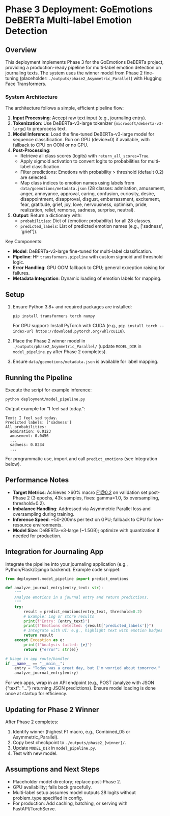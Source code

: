 # Phase 3 Deployment: GoEmotions DeBERTa Multi-label Emotion Detection

## Overview
This deployment implements Phase 3 for the GoEmotions DeBERTa project, providing a production-ready pipeline for multi-label emotion detection on journaling texts. The system uses the winner model from Phase 2 fine-tuning (placeholder: `./outputs/phase2_Asymmetric_Parallel`) with Hugging Face Transformers.

### System Architecture
The architecture follows a simple, efficient pipeline flow:

1. **Input Processing**: Accept raw text input (e.g., journaling entry).
2. **Tokenization**: Use DeBERTa-v3-large tokenizer (`microsoft/deberta-v3-large`) to preprocess text.
3. **Model Inference**: Load the fine-tuned DeBERTa-v3-large model for sequence classification. Run on GPU (device=0) if available, with fallback to CPU on OOM or no GPU.
4. **Post-Processing**:
   - Retrieve all class scores (logits) with `return_all_scores=True`.
   - Apply sigmoid activation to convert logits to probabilities for multi-label classification.
   - Filter predictions: Emotions with probability > threshold (default 0.2) are selected.
   - Map class indices to emotion names using labels from `data/goemotions/metadata.json` (28 classes: admiration, amusement, anger, annoyance, approval, caring, confusion, curiosity, desire, disappointment, disapproval, disgust, embarrassment, excitement, fear, gratitude, grief, joy, love, nervousness, optimism, pride, realization, relief, remorse, sadness, surprise, neutral).
5. **Output**: Return a dictionary with:
   - `probabilities`: Dict of {emotion: probability} for all 28 classes.
   - `predicted_labels`: List of predicted emotion names (e.g., ['sadness', 'grief']).

Key Components:
- **Model**: DeBERTa-v3-large fine-tuned for multi-label classification.
- **Pipeline**: HF `transformers.pipeline` with custom sigmoid and threshold logic.
- **Error Handling**: GPU OOM fallback to CPU; general exception raising for failures.
- **Metadata Integration**: Dynamic loading of emotion labels for mapping.

## Setup
1. Ensure Python 3.8+ and required packages are installed:
   ```
   pip install transformers torch numpy
   ```
   For GPU support: Install PyTorch with CUDA (e.g., `pip install torch --index-url https://download.pytorch.org/whl/cu118`).

2. Place the Phase 2 winner model in `./outputs/phase2_Asymmetric_Parallel/` (update `MODEL_DIR` in `model_pipeline.py` after Phase 2 completes).

3. Ensure `data/goemotions/metadata.json` is available for label mapping.

## Running the Pipeline
Execute the script for example inference:
```
python deployment/model_pipeline.py
```
Output example for "I feel sad today.":
```
Text: I feel sad today.
Predicted labels: ['sadness']
All probabilities:
  admiration: 0.0123
  amusement: 0.0456
  ...
  sadness: 0.8234
  ...
```

For programmatic use, import and call `predict_emotions` (see Integration below).

## Performance Notes
- **Target Metrics**: Achieves >60% macro F1@0.2 on validation set post-Phase 2 (3 epochs, 43k samples, fixes: gamma=1.0, 5x oversampling, threshold=0.2).
- **Imbalance Handling**: Addressed via Asymmetric Parallel loss and oversampling during training.
- **Inference Speed**: ~50-200ms per text on GPU; fallback to CPU for low-resource environments.
- **Model Size**: DeBERTa-v3-large (~1.5GB); optimize with quantization if needed for production.

## Integration for Journaling App
Integrate the pipeline into your journaling application (e.g., Python/Flask/Django backend). Example code snippet:

```python
from deployment.model_pipeline import predict_emotions

def analyze_journal_entry(entry_text: str):
    """
    Analyze emotions in a journal entry and return predictions.
    """
    try:
        result = predict_emotions(entry_text, threshold=0.2)
        # Example: Log or store results
        print(f"Entry: {entry_text}")
        print(f"Emotions detected: {result['predicted_labels']}")
        # Integrate with UI: e.g., highlight text with emotion badges
        return result
    except Exception as e:
        print(f"Analysis failed: {e}")
        return {"error": str(e)}

# Usage in app route/handler
if __name__ == "__main__":
    entry = "Today was a great day, but I'm worried about tomorrow."
    analyze_journal_entry(entry)
```

For web apps, wrap in an API endpoint (e.g., POST /analyze with JSON {"text": "..."} returning JSON predictions). Ensure model loading is done once at startup for efficiency.

## Updating for Phase 2 Winner
After Phase 2 completes:
1. Identify winner (highest F1 macro, e.g., Combined_05 or Asymmetric_Parallel).
2. Copy best checkpoint to `./outputs/phase2_[winner]/`.
3. Update `MODEL_DIR` in `model_pipeline.py`.
4. Test with new model.

## Assumptions and Next Steps
- Placeholder model directory; replace post-Phase 2.
- GPU availability; falls back gracefully.
- Multi-label setup assumes model outputs 28 logits without problem_type specified in config.
- For production: Add caching, batching, or serving with FastAPI/TorchServe.